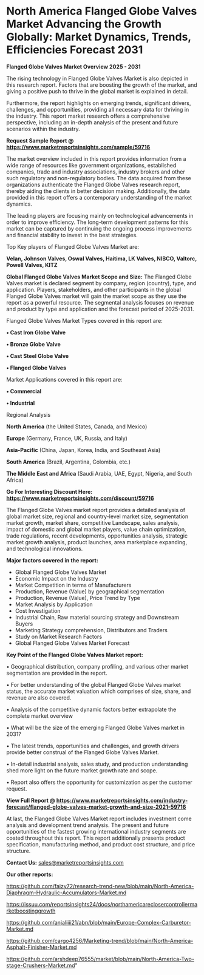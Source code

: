 # North America Flanged Globe Valves Market Advancing the Growth Globally: Market Dynamics, Trends, Efficiencies Forecast 2031

<Strong> Flanged Globe Valves Market Overview 2025 - 2031</strong>

The rising technology in Flanged Globe Valves Market is also depicted in this research report. Factors that are boosting the growth of the market, and giving a positive push to thrive in the global market is explained in detail.

Furthermore, the report highlights on emerging trends, significant drivers, challenges, and opportunities, providing all necessary data for thriving in the industry. This report market research offers a comprehensive perspective, including an in-depth analysis of the present and future scenarios within the industry.

<strong>Request Sample Report @ <a href=https://www.marketreportsinsights.com/sample/59716>https://www.marketreportsinsights.com/sample/59716</a></strong>

The market overview included in this report provides information from a wide range of resources like government organizations, established companies, trade and industry associations, industry brokers and other such regulatory and non-regulatory bodies. The data acquired from these organizations authenticate the Flanged Globe Valves research report, thereby aiding the clients in better decision making. Additionally, the data provided in this report offers a contemporary understanding of the market dynamics.

The leading players are focusing mainly on technological advancements in order to improve efficiency. The long-term development patterns for this market can be captured by continuing the ongoing process improvements and financial stability to invest in the best strategies.

Top Key players of Flanged Globe Valves Market are:

<strong>Velan, Johnson Valves, Oswal Valves, Haitima, LK Valves, NIBCO, Valtorc, Powell Valves, KITZ</strong>

<strong><b>Global Flanged Globe Valves Market Scope and Size:</b></strong>
The Flanged Globe Valves market is declared segment by company, region (country), type, and application. Players, stakeholders, and other participants in the global Flanged Globe Valves market will gain the market scope as they use the report as a powerful resource. The segmental analysis focuses on revenue and product by type and application and the forecast period of 2025-2031.

Flanged Globe Valves Market Types covered in this report are:

<strong>• Cast Iron Globe Valve

• Bronze Globe Valve

• Cast Steel Globe Valve

• Flanged Globe Valves</strong>

Market Applications covered in this report are:

<strong>• Commercial

• Industrial</strong> 

Regional Analysis

<strong>North America</strong> (the United States, Canada, and Mexico)

<strong>Europe</strong> (Germany, France, UK, Russia, and Italy)

<strong>Asia-Pacific</strong> (China, Japan, Korea, India, and Southeast Asia)

<strong>South America</strong> (Brazil, Argentina, Colombia, etc.)

<strong>The Middle East and Africa</strong> (Saudi Arabia, UAE, Egypt, Nigeria, and South Africa)

<strong>Go For Interesting Discount Here: <a href=https://www.marketreportsinsights.com/discount/59716>https://www.marketreportsinsights.com/discount/59716</a></strong>

The Flanged Globe Valves market report provides a detailed analysis of global market size, regional and country-level market size, segmentation market growth, market share, competitive Landscape, sales analysis, impact of domestic and global market players, value chain optimization, trade regulations, recent developments, opportunities analysis, strategic market growth analysis, product launches, area marketplace expanding, and technological innovations.

<strong><b>Major factors covered in the report:</b></strong>
<ul>
  <li>Global Flanged Globe Valves Market </li>
  <li>Economic Impact on the Industry</li>
  <li>Market Competition in terms of Manufacturers</li>
  <li>Production, Revenue (Value) by geographical segmentation</li>
  <li>Production, Revenue (Value), Price Trend by Type</li>
  <li>Market Analysis by Application</li>
  <li>Cost Investigation</li>
  <li>Industrial Chain, Raw material sourcing strategy and Downstream Buyers</li>
  <li>Marketing Strategy comprehension, Distributors and Traders</li>
  <li>Study on Market Research Factors</li>
  <li>Global Flanged Globe Valves Market Forecast</li>
</ul>

<strong><b>Key Point of the Flanged Globe Valves Market report:</b></strong>

• Geographical distribution, company profiling, and various other market segmentation are provided in the report.

• For better understanding of the global Flanged Globe Valves market status, the accurate market valuation which comprises of size, share, and revenue are also covered.

• Analysis of the competitive dynamic factors better extrapolate the complete market overview

• What will be the size of the emerging Flanged Globe Valves market in 2031?

• The latest trends, opportunities and challenges, and growth drivers provide better construal of the Flanged Globe Valves Market.

• In-detail industrial analysis, sales study, and production understanding shed more light on the future market growth rate and scope.

• Report also offers the opportunity for customization as per the customer request.

<strong><b>View Full Report @ <a href=https://www.marketreportsinsights.com/industry-forecast/flanged-globe-valves-market-growth-and-size-2021-59716>https://www.marketreportsinsights.com/industry-forecast/flanged-globe-valves-market-growth-and-size-2021-59716</a></b></strong>


At last, the Flanged Globe Valves Market report includes investment come analysis and development trend analysis. The present and future opportunities of the fastest growing international industry segments are coated throughout this report. This report additionally presents product specification, manufacturing method, and product cost structure, and price structure.

<strong>Contact Us:</strong>
sales@marketreportsinsights.com

<strong>Our other reports:</strong>

<a href=https://github.com/faizy72/research-trend-new/blob/main/North-America-Diaphragm-Hydraulic-Accumulators-Market.md>https://github.com/faizy72/research-trend-new/blob/main/North-America-Diaphragm-Hydraulic-Accumulators-Market.md</a>

<a href=https://issuu.com/reportsinsights24/docs/northamericareclosercontrollermarketboostinggrowth>https://issuu.com/reportsinsights24/docs/northamericareclosercontrollermarketboostinggrowth</a>

<a href=https://github.com/anjaliiii21/abn/blob/main/Europe-Complex-Carburetor-Market.md>https://github.com/anjaliiii21/abn/blob/main/Europe-Complex-Carburetor-Market.md</a>

<a href=https://github.com/cargo4256/Marketing-trend/blob/main/North-America-Asphalt-Finisher-Market.md>https://github.com/cargo4256/Marketing-trend/blob/main/North-America-Asphalt-Finisher-Market.md</a>

<a href=https://github.com/arshdeep76555/market/blob/main/North-America-Two-stage-Crushers-Market.md>https://github.com/arshdeep76555/market/blob/main/North-America-Two-stage-Crushers-Market.md</a>"
